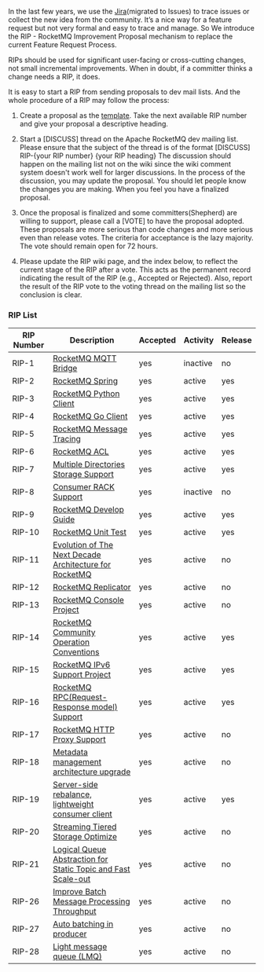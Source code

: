In the last few years, we use the [Jira](https://issues.apache.org/jira/projects/ROCKETMQ)(migrated to Issues) to trace issues or collect the new idea from the community. It’s a nice way for a feature request but not very formal and easy to trace and manage. So We introduce the RIP - RocketMQ Improvement Proposal mechanism to replace the current Feature Request Process. 

RIPs should be used for significant user-facing or cross-cutting changes, not small incremental improvements. When in doubt, if a committer thinks a change needs a RIP, it does. 

It is easy to start a RIP from sending proposals to dev mail lists. And the whole procedure of a RIP may follow the process:

1. Create a proposal as the [template](https://docs.google.com/document/d/19JssoEGnNp1x9MoXVMoeGCWSBnBdyv97FuGcIH1fV1g/edit). Take the next available RIP number and give your proposal a descriptive heading. 

2. Start a [DISCUSS] thread on the Apache RocketMQ dev mailing list. Please ensure that the subject of the thread is of the format [DISCUSS] RIP-{your RIP number} {your RIP heading} The discussion should happen on the mailing list not on the wiki since the wiki comment system doesn't work well for larger discussions. In the process of the discussion, you may update the proposal. You should let people know the changes you are making. When you feel you have a finalized proposal.

3. Once the proposal is finalized and some committers(Shepherd) are willing to support, please call a [VOTE] to have the proposal adopted. These proposals are more serious than code changes and more serious even than release votes. The criteria for acceptance is the lazy majority. The vote should remain open for 72 hours.

4. Please update the RIP wiki page, and the index below, to reflect the current stage of the RIP after a vote. This acts as the permanent record indicating the result of the RIP (e.g., Accepted or Rejected). Also, report the result of the RIP vote to the voting thread on the mailing list so the conclusion is clear.

### RIP List

| RIP Number |Description| Accepted | Activity |Release|
| ------ | ------ | ------ |------ |------ |
| RIP-1|[RocketMQ MQTT Bridge](https://github.com/apache/rocketmq/wiki/RIP-1-MQTT-Bridge)| yes| inactive | no |
| RIP-2 |[RocketMQ Spring](https://github.com/apache/rocketmq/wiki/RIP-2-RocketMQ-Spring) | yes|active|yes|
| RIP-3 |[RocketMQ Python Client](https://github.com/apache/rocketmq/wiki/RIP-3-RocketMQ-Python-Client) | yes|active|yes|
| RIP-4 | [RocketMQ Go Client](https://github.com/apache/rocketmq/wiki/RIP-4-RocketMQ-Go-Client)|yes |active|yes|
| RIP-5 | [RocketMQ Message Tracing](https://github.com/apache/rocketmq/wiki/RIP-6-Message-Trace)|yes|active|yes|
| RIP-6 | [RocketMQ ACL](https://github.com/apache/rocketmq/wiki/RIP-5-RocketMQ-ACL)| yes|active|yes|
| RIP-7 |[Multiple Directories Storage Support](https://github.com/apache/rocketmq/wiki/RIP-7-Multiple-Directories-Storage-Support) |yes|active|yes|
| RIP-8 |[Consumer RACK Support](https://github.com/apache/rocketmq/wiki/RIP-8-Consumer-RACK-Support) |yes |inactive|no|
| RIP-9 |[RocketMQ Develop Guide](https://github.com/apache/rocketmq/wiki/RIP-9-RocketMQ-Developer-Guide) |yes |active|yes|
| RIP-10 |[RocketMQ Unit Test](https://github.com/apache/rocketmq/wiki/RIP-10-RocketMQ-Unit-Test) |yes |active|yes|
| RIP-11 |[Evolution of The Next Decade Architecture for RocketMQ](https://github.com/apache/rocketmq/wiki/RIP-11-Evolution-of-The-Next-Decade-Architecture-for-RocketMQ) |yes |active|no|
| RIP-12 |[RocketMQ Replicator](https://github.com/apache/rocketmq/wiki/RIP-12-Message-Connector) |yes |active|no|
| RIP-13 |[RocketMQ Console Project](https://github.com/apache/rocketmq/wiki/RIP-13-RocketMQ-Console-Project) |yes |active|no|
| RIP-14 |[RocketMQ Community Operation Conventions](https://github.com/apache/rocketmq/wiki/RIP-14-RocketMQ-Community-Operation-Conventions) |yes |active|yes|
| RIP-15 |[RocketMQ IPv6 Support Project](https://github.com/apache/rocketmq/wiki/RIP-15-RocketMQ-IPv6-Support-Project) |yes |active|yes|
| RIP-16 |[RocketMQ RPC(Request-Response model) Support](https://github.com/apache/rocketmq/wiki/RIP-16-RocketMQ-RPC(Request-Response-model)-Support) |yes |active|yes|
| RIP-17 |[RocketMQ HTTP Proxy Support](https://github.com/apache/rocketmq/wiki/RIP-17-RocketMQ-HTTP-Proxy-Support) |yes |active|no|
| RIP-18 |[Metadata management architecture upgrade](https://github.com/apache/rocketmq/wiki/RIP-18-Metadata-management-architecture-upgrade) |yes|active|no|
| RIP-19 |[Server-side rebalance,  lightweight consumer client](https://github.com/apache/rocketmq/wiki/%5BRIP-19%5D-Server-side-rebalance,--lightweight-consumer-client-support) |yes|active|yes|
| RIP-20 |[Streaming Tiered Storage Optimize](https://github.com/apache/rocketmq/wiki/RIP-20-Streaming-Tiered-Storage-Optimize) |yes|active|no|
| RIP-21 |[Logical Queue Abstraction for Static Topic and Fast Scale-out](https://github.com/apache/rocketmq/wiki/RIP-21-logical-queue-abstraction-for-static-topic-and-fast-scale-out) |yes|active|no|
| RIP-26 |[Improve Batch Message Processing Throughput](https://github.com/apache/rocketmq/wiki/RIP-26-Improve-Batch-Message-Processing-Throughput) |yes|active|no|
| RIP-27 |[Auto batching in producer](https://github.com/apache/rocketmq/wiki/RIP-27-Auto-batching-in-producer) |yes|active|no|
| RIP-28 |[Light message queue (LMQ)](https://github.com/apache/rocketmq/wiki/RIP-28-Light-message-queue-(LMQ)) |yes|active|no|




